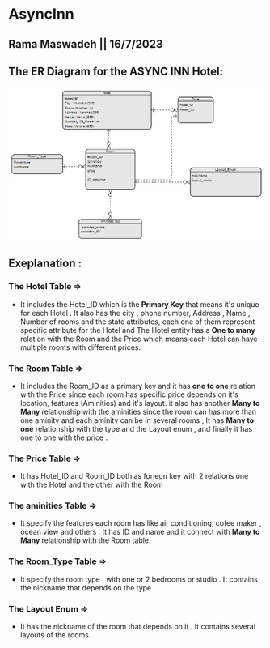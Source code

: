 # AsyncInn

## Rama Maswadeh || 16/7/2023
## The ER Diagram for the ASYNC INN Hotel: 
![ERD](./Hotel_ERD.png)

## Exeplanation :
### The Hotel Table =>
+ It includes the Hotel_ID which is the **Primary Key** that means it's unique for each Hotel . It also has the city , phone number, Address , Name , Number of rooms and the state attributes, each one of them represent specific attribute for the Hotel and The Hotel entity has a **One to many** relation with the Room and the Price which means each Hotel can have multiple rooms with different prices.

### The Room Table => 
+ It includes the Room_ID as a primary key and it has **one to one** relation with the Price since each room has specific price depends on it's location, features (Aminities) and it's layout. it also has another **Many to Many** relationship with the aminities since the room can has more than one aminity and each aminity can be in several rooms , It has **Many to one** relationship with the type and the Layout enum , and finally it has one to one with the price .

### The Price Table => 
+ It has Hotel_ID and Room_ID both as foriegn key with 2 relations one with the Hotel and the other with the Room

### The aminities Table => 
+ It specify the features each room has like air conditioning, cofee maker , ocean view and others . It has ID and name and it connect with **Many to Many** relationship with the Room table.

### The Room_Type Table => 
+ It specify the room type , with one or 2 bedrooms or studio . It contains the nickname that depends on the type .

### The Layout Enum => 
+ It has the nickname of the room that depends on it . It contains several layouts of the rooms.



